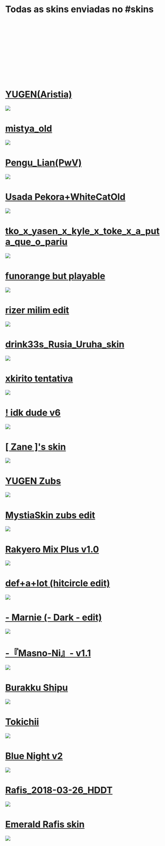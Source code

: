 # Todas as skins enviadas no #skins

# []()
![]()

# []()
![]()

# []()
![]()

# []()
![]()

# []()
![]()

# [YUGEN(Aristia)](https://www.dropbox.com/s/il1ipp6tyaogf87/YUGEN%28Aristia%29.osk?dl=0)
![](https://i.imgur.com/JbSLQAn.png)

# [mistya_old](https://www.dropbox.com/s/n6mbtcakm2delu3/mistya_old.osk?dl=0)
![](https://i.imgur.com/dzCXIR6.png)

# [Pengu_Lian(PwV)](https://drive.google.com/u/0/uc?id=1JafSfTPSnMlOujRjm1oyZiP9XWMgMN0X&export=download)
![](https://i.imgur.com/4osQGcy.png)

# [Usada Pekora+WhiteCatOld](https://drive.google.com/file/d/1JafSfTPSnMlOujRjm1oyZiP9XWMgMN0X/view?usp=sharing)
![](https://i.imgur.com/6Abyu0H.png)

# [tko_x_yasen_x_kyle_x_toke_x_a_puta_que_o_pariu](https://www.dropbox.com/s/gao4tad9ayonmte/tko_x_yasen_x_kyle_x_toke_x_a_puta_que_o_pariu.osk?dl=0)
![](https://i.imgur.com/bx2UZLr.png)

# [funorange but playable](https://www.dropbox.com/s/y5mxvfczfomi9oc/dracula.osk?dl=0)
![](https://i.imgur.com/XRC4pbS.png)

# [rizer milim edit](https://www.dropbox.com/s/e4n7lctn43eywu4/rizer_milim_edit.osk?dl=0)
![](https://i.imgur.com/xeuUlUd.png)

# [drink33s_Rusia_Uruha_skin](https://www.dropbox.com/s/5ky5jt87mjuaez5/drink33s_Rusia_Uruha_skin.osk?dl=0)
![](https://i.imgur.com/yjgJBgl.png)

# [xkirito tentativa](https://www.dropbox.com/s/x3afmu3uglpihqw/xkirito%20tentativa.osk?dl=0)
![](https://i.imgur.com/3w4WZ9D.png)

# [! idk dude v6](https://www.dropbox.com/s/ga3hnkqsaoo6vl7/%21%20idk%20dude%20v6.osk?dl=0)
![](https://i.imgur.com/jHEtXpB.png)

# [[ Zane ]'s skin](https://www.dropbox.com/s/tfy3kgafor22k6k/%5B%20Zane%20%5D%27s%20skin.osk?dl=0)
![](https://i.imgur.com/WN06WLZ.png)

# [YUGEN Zubs](https://www.dropbox.com/s/vlhm69g4oe60sal/YUGEN%20zubs.osk?dl=0)
![](https://i.imgur.com/97ciHKX.png)

# [MystiaSkin zubs edit](https://www.dropbox.com/s/j2b2b5zb3ez7bne/MystiaSkin%20zubs%20edit.osk?dl=0)
![](https://i.imgur.com/deF5Itb.png)

# [Rakyero Mix Plus v1.0](https://www.dropbox.com/s/yne5z5behpa1m3w/Rakyero%20Mix%20Plus%20v1.0.osk?dl=0)
![](https://i.imgur.com/k427lnW.png)

# [def+a+lot (hitcircle edit)](https://www.dropbox.com/s/s7evyejlqrtp87z/def%2Ba%2Blot%20%28hitcircle%20edit%29.osk?dl=0)
![](https://i.imgur.com/jWUUFXs.png)

# [- Marnie (- Dark - edit)](https://www.dropbox.com/s/5nt9u15satyqs6t/-%20Marnie%20%28-%20Dark%20-%20edit%29.osk?dl=0)
![](https://i.imgur.com/nruWpQO.png)

# [-『Masno-Ni』- v1.1](https://www.dropbox.com/s/d2lfvi6glbfskl6/-%E3%80%8EMasno-Ni%E3%80%8F-%20v1.1.osk?dl=0)
![](https://i.imgur.com/ICfV9R6.png)

# [Burakku Shipu](https://www.dropbox.com/s/cx3dk02n2zhxo99/Burakku%20Shipu.osk?dl=0)
![](https://i.imgur.com/COnKtdw.png)

# [Tokichii](https://www.dropbox.com/s/wbcn5aph5it0azx/Tokichii.osk?dl=0)
![](https://i.imgur.com/NZZHRPb.png)

# [Blue Night v2](https://www.dropbox.com/s/rppiry1i6f0seme/Blue%20Night%20v2.osk?dl=0)
![](https://i.imgur.com/7maosIb.png)

# [Rafis_2018-03-26_HDDT](https://www.dropbox.com/s/gorhb5zrrdyxf65/-%20%23%20Rafis%20%5B1.0001%5D%20%28HDDT%29.osk?dl=0)
![](https://i.imgur.com/SEBxqFS.png)

# [Emerald Rafis skin](https://www.dropbox.com/s/sj3y6ujfafvtgh9/Emerald%20rafis%20skin.osk?dl=0)
![](https://i.imgur.com/QOeFGqf.png)
